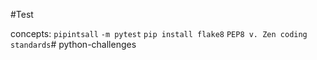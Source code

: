 #Test

concepts:
`pipintsall`
`-m pytest`
`pip install flake8`
`PEP8 v. Zen coding standards`# python-challenges
